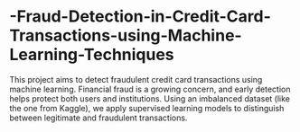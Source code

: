 # -Fraud-Detection-in-Credit-Card-Transactions-using-Machine-Learning-Techniques
This project aims to detect fraudulent credit card transactions using machine learning. Financial fraud is a growing concern, and early detection helps protect both users and institutions. Using an imbalanced dataset (like the one from Kaggle), we apply supervised learning models to distinguish between legitimate and fraudulent transactions.
